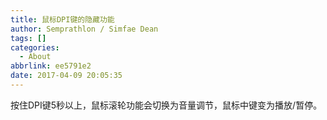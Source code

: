 ```yaml
---
title: 鼠标DPI键的隐藏功能
author: Semprathlon / Simfae Dean
tags: []
categories:
  - About
abbrlink: ee5791e2
date: 2017-04-09 20:05:35
---
```

按住DPI键5秒以上，鼠标滚轮功能会切换为音量调节，鼠标中键变为播放/暂停。
